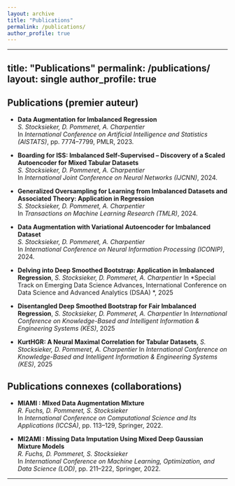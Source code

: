 ```yaml
---
layout: archive
title: "Publications"
permalink: /publications/
author_profile: true
---
```


---
title: "Publications"
permalink: /publications/
layout: single
author_profile: true
---


## Publications (premier auteur)

- **Data Augmentation for Imbalanced Regression**  
   *S. Stocksieker, D. Pommeret, A. Charpentier*  
   In *International Conference on Artificial Intelligence and Statistics (AISTATS)*, pp. 7774–7799, PMLR, 2023.  

- **Boarding for ISS: Imbalanced Self-Supervised – Discovery of a Scaled Autoencoder for Mixed Tabular Datasets**  
   *S. Stocksieker, D. Pommeret, A. Charpentier*  
   In *International Joint Conference on Neural Networks (IJCNN)*, 2024.  

- **Generalized Oversampling for Learning from Imbalanced Datasets and Associated Theory: Application in Regression**  
   *S. Stocksieker, D. Pommeret, A. Charpentier*  
   In *Transactions on Machine Learning Research (TMLR)*, 2024.  

- **Data Augmentation with Variational Autoencoder for Imbalanced Dataset**  
   *S. Stocksieker, D. Pommeret, A. Charpentier*  
   In *International Conference on Neural Information Processing (ICONIP)*, 2024.  

- **Delving into Deep Smoothed Bootstrap: Application in Imbalanced Regression**, *S. Stocksieker, D. Pommeret, A. Charpentier*  In *Special Track on Emerging Data Science Advances, International Conference on Data Science and Advanced Analytics (DSAA) *, 2025

- **Disentangled Deep Smoothed Bootstrap for Fair Imbalanced Regression**, 
*S. Stocksieker, D. Pommeret, A. Charpentier*  In *International Conference on Knowledge-Based and Intelligent Information & Engineering Systems (KES)*, 2025

-  **KurtHGR: A Neural Maximal Correlation for Tabular Datasets**, 
*S. Stocksieker, D. Pommeret, A. Charpentier*  In *International Conference on Knowledge-Based and Intelligent Information & Engineering Systems (KES)*, 2025

## Publications connexes (collaborations)

- **MIAMI : MIxed Data Augmentation MIxture**  
   *R. Fuchs, D. Pommeret, S. Stocksieker*  
   In *International Conference on Computational Science and Its Applications (ICCSA)*, pp. 113–129, Springer, 2022.  

- **MI2AMI : Missing Data Imputation Using Mixed Deep Gaussian Mixture Models**  
   *R. Fuchs, D. Pommeret, S. Stocksieker*  
   In *International Conference on Machine Learning, Optimization, and Data Science (LOD)*, pp. 211–222, Springer, 2022.  

---


